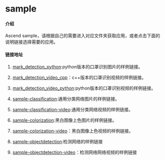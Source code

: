 # sample

#### 介绍

Ascend sample，请根据自己的需要进入对应文件夹获取应用，或者点击下面的说明链接选择需要的应用。

#### 链接地址

1. [mark_detection_python](https://gitee.com/ascend/samples/tree/master/mark_detection_python):python版本的口罩识别图片的样例链接。

2. [mark_detection_video_cpp](https://gitee.com/ascend/samples/tree/master/mark_detection_video_cpp)：c++版本的口罩识别视频的样例链接。

3. [mark_detection_video_python](https://gitee.com/ascend/samples/tree/master/mark_detection_video_python):python版本的口罩识别视频的样例链接。

4. [sample-classification](https://gitee.com/ascend/samples/tree/master/sample-classification):通用分类网络图片的样例链接。

5. [sample-classification-video](https://gitee.com/ascend/samples/tree/master/sample-classification-video):通用分类网络视频的样例链接。

6. [sample-colorization](https://gitee.com/ascend/samples/tree/master/sample-colorization):黑白图像上色图片的样例链接。

7. [sample-colorization-video](https://gitee.com/ascend/samples/tree/master/sample-colorization-video)：黑白图像上色视频的样例链接。

8. [sample-objectdetection](https://gitee.com/ascend/samples/tree/master/sample-objectdetection):检测网络的样例链接

9. [sample-objectdetection-video](https://gitee.com/ascend/samples/tree/master/sample-objectdetection-video)：检测网络网络视频的样例链接